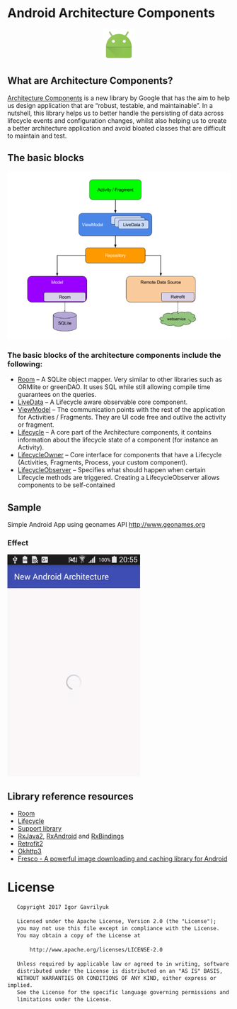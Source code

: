 # Android Architecture Components  

<p align="center">
  <img src= "art/logo.png" >
</p>

## What are Architecture Components?
[Architecture Components](https://developer.android.com/topic/libraries/architecture/index.html) is a new library by Google that has the aim to help us design application that are “robust, testable, and maintainable”. In a nutshell, this library helps us to better handle the persisting of data across lifecycle events and configuration changes, whilst also helping us to create a better architecture application and avoid bloated classes that are difficult to maintain and test.

## The basic blocks
![](art/model.png)

### The basic blocks of the architecture components include the following:

- [Room](https://developer.android.com/topic/libraries/architecture/room.html) – A SQLite object mapper. Very similar to other libraries such as ORMlite or greenDAO. It uses SQL while still allowing compile time guarantees on the queries.
- [LiveData](https://developer.android.com/reference/android/arch/lifecycle/LiveData.html) – A Lifecycle aware observable core component.
- [ViewModel](https://developer.android.com/reference/android/arch/lifecycle/ViewModel.html) – The communication points with the rest of the application for Activities / Fragments. They are UI code free and outlive the activity or fragment.
- [Lifecycle](https://developer.android.com/reference/android/arch/lifecycle/Lifecycle.html) – A core part of the Architecture components, it contains information about the lifecycle state of a component (for instance an Activity).
- [LifecycleOwner](https://developer.android.com/reference/android/arch/lifecycle/LifecycleOwner.html) – Core interface for components that have a Lifecycle (Activities, Fragments, Process, your custom component).
- [LifecycleObserver](https://developer.android.com/reference/android/arch/lifecycle/LifecycleObserver.html) – Specifies what should happen when certain Lifecycle methods are triggered. Creating a LifecycleObserver allows components to be self-contained


## Sample

Simple Android App using geonames API http://www.geonames.org

### Effect
![](art/demo_effect.gif)



## Library reference resources
- [Room](https://developer.android.com/topic/libraries/architecture/room.html) 
- [Lifecycle](https://developer.android.com/reference/android/arch/lifecycle/Lifecycle.html)
- [Support library](https://developer.android.com/topic/libraries/support-library/index.html)
- [RxJava2](https://github.com/ReactiveX/RxJava), [RxAndroid](https://github.com/ReactiveX/RxAndroid) and [RxBindings](https://github.com/JakeWharton/RxBinding)
- [Retrofit2](http://square.github.io/retrofit/)
- [Okhttp3](https://github.com/square/okhttp/)
- [Fresco - A powerful image downloading and caching library for Android](https://github.com/facebook/fresco/)


# License
```                                  
   Copyright 2017 Igor Gavrilyuk

   Licensed under the Apache License, Version 2.0 (the "License");
   you may not use this file except in compliance with the License.
   You may obtain a copy of the License at

       http://www.apache.org/licenses/LICENSE-2.0

   Unless required by applicable law or agreed to in writing, software
   distributed under the License is distributed on an "AS IS" BASIS,
   WITHOUT WARRANTIES OR CONDITIONS OF ANY KIND, either express or implied.
   See the License for the specific language governing permissions and
   limitations under the License.
```
